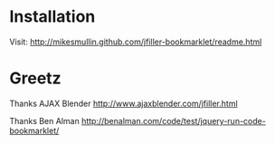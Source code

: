 # Installation

Visit:
http://mikesmullin.github.com/jfiller-bookmarklet/readme.html

# Greetz

Thanks AJAX Blender
http://www.ajaxblender.com/jfiller.html

Thanks Ben Alman
http://benalman.com/code/test/jquery-run-code-bookmarklet/
